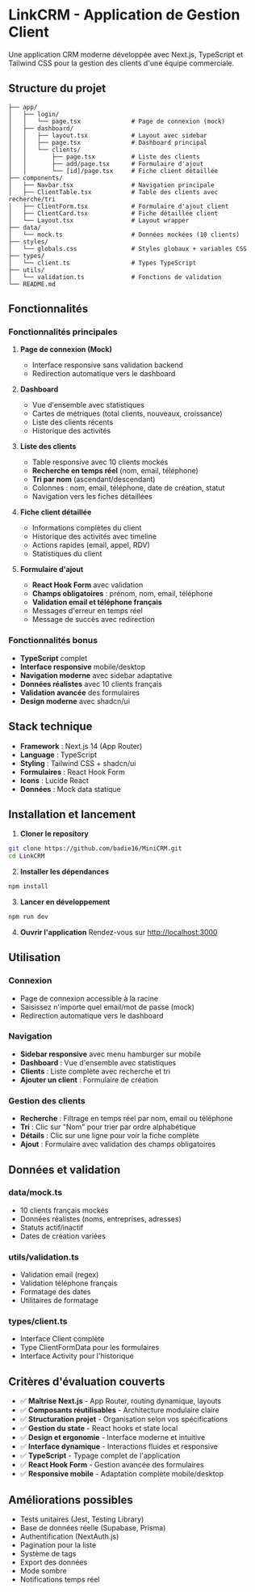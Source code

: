# LinkCRM - Application de Gestion Client

Une application CRM moderne développée avec Next.js, TypeScript et Tailwind CSS pour la gestion des clients d'une équipe commerciale.

## Structure du projet

```
├── app/
│   ├── login/
│   │   └── page.tsx              # Page de connexion (mock)
│   ├── dashboard/
│   │   ├── layout.tsx            # Layout avec sidebar
│   │   ├── page.tsx              # Dashboard principal
│   │   └── clients/
│   │       ├── page.tsx          # Liste des clients
│   │       ├── add/page.tsx      # Formulaire d'ajout
│   │       └── [id]/page.tsx     # Fiche client détaillée
├── components/
│   ├── Navbar.tsx                # Navigation principale
│   ├── ClientTable.tsx           # Table des clients avec recherche/tri
│   ├── ClientForm.tsx            # Formulaire d'ajout client
│   ├── ClientCard.tsx            # Fiche détaillée client
│   └── Layout.tsx                # Layout wrapper
├── data/
│   └── mock.ts                   # Données mockées (10 clients)
├── styles/
│   └── globals.css               # Styles globaux + variables CSS
├── types/
│   └── client.ts                 # Types TypeScript
├── utils/
│   └── validation.ts             # Fonctions de validation
└── README.md
```

## Fonctionnalités

### Fonctionnalités principales

1. **Page de connexion (Mock)**
   - Interface responsive sans validation backend
   - Redirection automatique vers le dashboard

2. **Dashboard**
   - Vue d'ensemble avec statistiques
   - Cartes de métriques (total clients, nouveaux, croissance)
   - Liste des clients récents
   - Historique des activités

3. **Liste des clients**
   - Table responsive avec 10 clients mockés
   - **Recherche en temps réel** (nom, email, téléphone)
   - **Tri par nom** (ascendant/descendant)
   - Colonnes : nom, email, téléphone, date de création, statut
   - Navigation vers les fiches détaillées

4. **Fiche client détaillée**
   - Informations complètes du client
   - Historique des activités avec timeline
   - Actions rapides (email, appel, RDV)
   - Statistiques du client

5. **Formulaire d'ajout**
   - **React Hook Form** avec validation
   - **Champs obligatoires** : prénom, nom, email, téléphone
   - **Validation email et téléphone français**
   - Messages d'erreur en temps réel
   - Message de succès avec redirection

### Fonctionnalités bonus

- **TypeScript** complet
- **Interface responsive** mobile/desktop
- **Navigation moderne** avec sidebar adaptative
- **Données réalistes** avec 10 clients français
- **Validation avancée** des formulaires
- **Design moderne** avec shadcn/ui

## Stack technique

- **Framework** : Next.js 14 (App Router)
- **Language** : TypeScript
- **Styling** : Tailwind CSS + shadcn/ui
- **Formulaires** : React Hook Form
- **Icons** : Lucide React
- **Données** : Mock data statique

## Installation et lancement

1. **Cloner le repository**
```bash
git clone https://github.com/badie16/MiniCRM.git
cd LinkCRM
```

2. **Installer les dépendances**
```bash
npm install
```

3. **Lancer en développement**
```bash
npm run dev
```

4. **Ouvrir l'application**
Rendez-vous sur [http://localhost:3000](http://localhost:3000)

## Utilisation

### Connexion
- Page de connexion accessible à la racine
- Saisissez n'importe quel email/mot de passe (mock)
- Redirection automatique vers le dashboard

### Navigation
- **Sidebar responsive** avec menu hamburger sur mobile
- **Dashboard** : Vue d'ensemble avec statistiques
- **Clients** : Liste complète avec recherche et tri
- **Ajouter un client** : Formulaire de création

### Gestion des clients
- **Recherche** : Filtrage en temps réel par nom, email ou téléphone
- **Tri** : Clic sur "Nom" pour trier par ordre alphabétique
- **Détails** : Clic sur une ligne pour voir la fiche complète
- **Ajout** : Formulaire avec validation des champs obligatoires

## Données et validation

### data/mock.ts
- 10 clients français mockés
- Données réalistes (noms, entreprises, adresses)
- Statuts actif/inactif
- Dates de création variées

### utils/validation.ts
- Validation email (regex)
- Validation téléphone français
- Formatage des dates
- Utilitaires de formatage

### types/client.ts
- Interface Client complète
- Type ClientFormData pour les formulaires
- Interface Activity pour l'historique

## Critères d'évaluation couverts

- ✅ **Maîtrise Next.js** - App Router, routing dynamique, layouts
- ✅ **Composants réutilisables** - Architecture modulaire claire
- ✅ **Structuration projet** - Organisation selon vos spécifications
- ✅ **Gestion du state** - React hooks et state local
- ✅ **Design et ergonomie** - Interface moderne et intuitive
- ✅ **Interface dynamique** - Interactions fluides et responsive
- ✅ **TypeScript** - Typage complet de l'application
- ✅ **React Hook Form** - Gestion avancée des formulaires
- ✅ **Responsive mobile** - Adaptation complète mobile/desktop

## Améliorations possibles

- Tests unitaires (Jest, Testing Library)
- Base de données réelle (Supabase, Prisma)
- Authentification (NextAuth.js)
- Pagination pour la liste
- Système de tags
- Export des données
- Mode sombre
- Notifications temps réel


